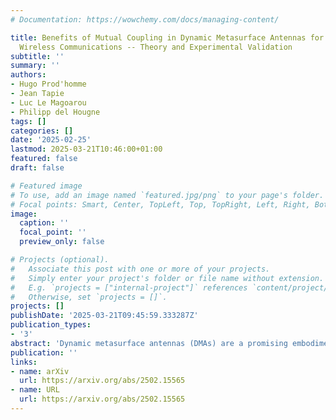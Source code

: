 ```yaml
---
# Documentation: https://wowchemy.com/docs/managing-content/

title: Benefits of Mutual Coupling in Dynamic Metasurface Antennas for Optimizing
  Wireless Communications -- Theory and Experimental Validation
subtitle: ''
summary: ''
authors:
- Hugo Prod'homme
- Jean Tapie
- Luc Le Magoarou
- Philipp del Hougne
tags: []
categories: []
date: '2025-02-25'
lastmod: 2025-03-21T10:46:00+01:00
featured: false
draft: false

# Featured image
# To use, add an image named `featured.jpg/png` to your page's folder.
# Focal points: Smart, Center, TopLeft, Top, TopRight, Left, Right, BottomLeft, Bottom, BottomRight.
image:
  caption: ''
  focal_point: ''
  preview_only: false

# Projects (optional).
#   Associate this post with one or more of your projects.
#   Simply enter your project's folder or file name without extension.
#   E.g. `projects = ["internal-project"]` references `content/project/deep-learning/index.md`.
#   Otherwise, set `projects = []`.
projects: []
publishDate: '2025-03-21T09:45:59.333287Z'
publication_types:
- '3'
abstract: 'Dynamic metasurface antennas (DMAs) are a promising embodiment of next-generation reconfigurable antenna technology to realize base stations and access points with reduced cost and power consumption. A DMA is a thin structure patterned on its front with reconfigurable radiating metamaterial elements (meta-atoms) that are excited by waveguides or cavities. Mutual coupling between the meta-atoms can result in a strongly non-linear dependence of the DMA's radiation pattern on the configuration of its meta-atoms. However, besides the obvious algorithmic challenges of working with physics-compliant DMA models, it remains unclear how mutual coupling in DMAs influences the ability to achieve a desired wireless functionality. In this paper, we provide theoretical, numerical and experimental evidence that strong mutual coupling in DMAs increases the radiation pattern sensitivity to the DMA configuration and thereby boosts the available control over the radiation pattern, improving the ability to tailor the radiation pattern to the requirements of a desired wireless functionality. Counterintuitively, we hence encourage next-generation DMA implementations to enhance (rather than suppress) mutual coupling, in combination with suitable physics-compliant modeling and optimization. We expect the unveiled mechanism by which mutual coupling boosts the radiation pattern control to also apply to other reconfigurable antenna systems based on tunable lumped elements.'
publication: ''
links:
- name: arXiv
  url: https://arxiv.org/abs/2502.15565
- name: URL
  url: https://arxiv.org/abs/2502.15565
---
```

